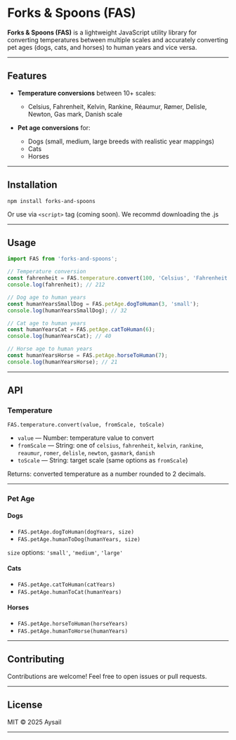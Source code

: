 

# Forks & Spoons (FAS)

**Forks & Spoons (FAS)** is a lightweight JavaScript utility library for converting temperatures between multiple scales and accurately converting pet ages (dogs, cats, and horses) to human years and vice versa.

---

## Features

* **Temperature conversions** between 10+ scales:

  * Celsius, Fahrenheit, Kelvin, Rankine, Réaumur, Rømer, Delisle, Newton, Gas mark, Danish scale
* **Pet age conversions** for:

  * Dogs (small, medium, large breeds with realistic year mappings)
  * Cats
  * Horses

---

## Installation

```(Not Supported Right Now)
npm install forks-and-spoons
```

Or use via `<script>` tag (coming soon).
We recommd downloading the .js

---

## Usage

```js
import FAS from 'forks-and-spoons';

// Temperature conversion
const fahrenheit = FAS.temperature.convert(100, 'Celsius', 'Fahrenheit');
console.log(fahrenheit); // 212

// Dog age to human years
const humanYearsSmallDog = FAS.petAge.dogToHuman(3, 'small');
console.log(humanYearsSmallDog); // 32

// Cat age to human years
const humanYearsCat = FAS.petAge.catToHuman(6);
console.log(humanYearsCat); // 40

// Horse age to human years
const humanYearsHorse = FAS.petAge.horseToHuman(7);
console.log(humanYearsHorse); // 21
```

---

## API

### Temperature

`FAS.temperature.convert(value, fromScale, toScale)`

* `value` — Number: temperature value to convert
* `fromScale` — String: one of `celsius`, `fahrenheit`, `kelvin`, `rankine`, `reaumur`, `romer`, `delisle`, `newton`, `gasmark`, `danish`
* `toScale` — String: target scale (same options as `fromScale`)

Returns: converted temperature as a number rounded to 2 decimals.

---

### Pet Age

#### Dogs

* `FAS.petAge.dogToHuman(dogYears, size)`
* `FAS.petAge.humanToDog(humanYears, size)`

`size` options: `'small'`, `'medium'`, `'large'`

#### Cats

* `FAS.petAge.catToHuman(catYears)`
* `FAS.petAge.humanToCat(humanYears)`

#### Horses

* `FAS.petAge.horseToHuman(horseYears)`
* `FAS.petAge.humanToHorse(humanYears)`

---

## Contributing

Contributions are welcome! Feel free to open issues or pull requests.

---

## License

MIT © 2025 Aysail

---

